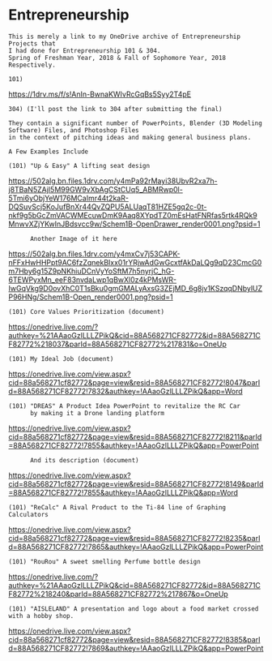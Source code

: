 # Entrepreneurship

	This is merely a link to my OneDrive archive of Entrepreneurship Projects that
	I had done for Entrepreneurship 101 & 304. 
	Spring of Freshman Year, 2018 & Fall of Sophomore Year, 2018 Respectively.
	
	101) 
https://1drv.ms/f/s!AnIn-BwnaKWIvRcGqBs5Syy2T4pE
	
	304) (I'll post the link to 304 after submitting the final)

	They contain a significant number of PowerPoints, Blender (3D Modeling Software) Files, and Photoshop Files 
	in the context of pitching ideas and making general business plans.
	
	A Few Examples Include
	
	(101) "Up & Easy" A lifting seat design
https://502alg.bn.files.1drv.com/y4mPa92rMayi38UbvR2xa7h-j8TBaN5ZAjI5M99GW9vXbAgCStCUq5_ABMRwp0l-5Tmi6yObjYeW176MCaImr44t2kaR-DQSuvScj5KoJufBnXr44QvZQPU5ALUaqT81HZE5gq2c-0t-nkf9g5bGcZmVACWMEcuwDmK9Aaq8XYpdTZ0mEsHatFNRfas5rtk4RQk9MnwvXZjYKwInJBdsvcc9w/Schem1B-OpenDrawer_render0001.png?psid=1
	
	      Another Image of it here
https://502alg.bn.files.1drv.com/y4mxCv7j53CAPK-nFFxHwHHPpt9AC6fzZqnekBIxx01rYRjwAdGwGcxtfAkDaLQg9qD23CmcG0m7Hby6g15Z9pNKhiuDCnVyYoSftM7h5nyrjC_hG-6TEWPyxMn_eeF83nvdaLwp1qBwXl0z4kPMsWR-IwGqVkg9D0ovXhC0T1sBku0gmGMALyAxsG3ZEjMD_6g8jv1KSzqqDNbylUZP96HNg/Schem1B-Open_render0001.png?psid=1
	
	(101) Core Values Prioritization (document)
https://onedrive.live.com/?authkey=%21AAaoGzlLLLZPikQ&cid=88A568271CF82772&id=88A568271CF82772%218037&parId=88A568271CF82772%217831&o=OneUp

	(101) My Ideal Job (document)
https://onedrive.live.com/view.aspx?cid=88a568271cf82772&page=view&resid=88A568271CF82772!8047&parId=88A568271CF82772!7832&authkey=!AAaoGzlLLLZPikQ&app=Word
	
	(101) "DREAS" A Product Idea PowerPoint to revitalize the RC Car 
	      by making it a Drone landing platform
https://onedrive.live.com/view.aspx?cid=88a568271cf82772&page=view&resid=88A568271CF82772!8211&parId=88A568271CF82772!7855&authkey=!AAaoGzlLLLZPikQ&app=PowerPoint
	      
	      And its description (document)
https://onedrive.live.com/view.aspx?cid=88a568271cf82772&page=view&resid=88A568271CF82772!8149&parId=88A568271CF82772!7855&authkey=!AAaoGzlLLLZPikQ&app=Word

	(101) "ReCalc" A Rival Product to the Ti-84 line of Graphing Calculators
https://onedrive.live.com/view.aspx?cid=88a568271cf82772&page=view&resid=88A568271CF82772!8235&parId=88A568271CF82772!7865&authkey=!AAaoGzlLLLZPikQ&app=PowerPoint

	(101) "RouRou" A sweet smelling Perfume bottle design
https://onedrive.live.com/?authkey=%21AAaoGzlLLLZPikQ&cid=88A568271CF82772&id=88A568271CF82772%218240&parId=88A568271CF82772%217867&o=OneUp

	(101) "AISLELAND" A presentation and logo about a food market crossed with a hobby shop.
https://onedrive.live.com/view.aspx?cid=88a568271cf82772&page=view&resid=88A568271CF82772!8385&parId=88A568271CF82772!7869&authkey=!AAaoGzlLLLZPikQ&app=PowerPoint
	
